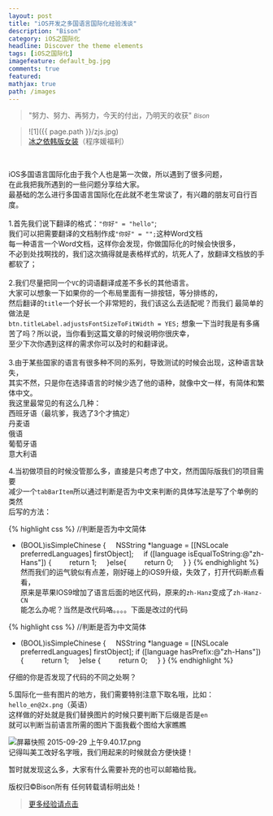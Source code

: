 ```yaml
---
layout: post
title: "iOS开发之多国语言国际化经验浅谈"
description: "Bison"
category: iOS之国际化
headline: Discover the theme elements
tags: [iOS之国际化]
imagefeature: default_bg.jpg
comments: true
featured: 
mathjax: true
path: /images
---
```


>&quot;努力、努力、再努力，今天的付出，乃明天的收获&quot;
><small><cite title="Plato">Bison</cite></small>

>![1]({{ page.path }}/zjs.jpg)<br>
>[冰之依韩版女装](http://allluckly.taobao.com/)（程序媛福利）<br>


<br>



iOS多国语言国际化由于我个人也是第一次做，所以遇到了很多问题，<br>
在此我把我所遇到的一些问题分享给大家。<br>
最基础的怎么进行多国语言国际化在此就不老生常谈了，有兴趣的朋友可自行百度。<br>
<br>
1.首先我们说下翻译的格式：`"你好" = "hello"`;<br>
我们可以把需要翻译的文档制作成`"你好" = "";`这种Word文档<br>
每一种语言一个Word文档，这样你会发现，你做国际化的时候会快很多，<br>
不必到处找啊找的，我们这次搞得就是表格样式的，坑死人了，放翻译文档放的手都软了；<br>
<br>
2.我们尽量把同一个`VC`的词语翻译成差不多长的其他语言。<br>
大家可以想象一下如果你的一个布局里面有一排按钮，等分排练的，<br>
然后翻译的`title`一个好长一个非常短的，我们该这么去适配呢？而我们
最简单的做法是<br>
`btn.titleLabel.adjustsFontSizeToFitWidth = YES;`
想象一下当时我是有多痛苦了吗？所以说，当你看到这篇文章的时候说明你很庆幸，<br>
至少下次你遇到这样的需求你可以及时的和翻译说。<br>
<br>
3.由于某些国家的语言有很多种不同的系列，导致测试的时候会出现，这种语言缺失，<br>
其实不然，只是你在选择语言的时候少选了他的语种，就像中文一样，有简体和繁体中文。<br>
我这里最常见的有这么几种：<br>
西班牙语（最坑爹，我选了3个才搞定）<br>
丹麦语<br>
俄语<br>
葡萄牙语<br>
意大利语<br>

4.当初做项目的时候没管那么多，直接是只考虑了中文，然而国际版我们的项目需要<br>
减少一个`tabBarItem`所以通过判断是否为中文来判断的具体写法是写了个单例的类然<br>
后写的方法：<br>

{% highlight css %}
//判断是否为中文简体
- (BOOL)isSimpleChinese
{
    NSString *language = [[NSLocale preferredLanguages] firstObject];
    if ([language isEqualToString:@"zh-Hans"]) {
          return 1;
    }else{
        return 0;
    }
}
{% endhighlight %}
然而我们的运气貌似有点差，刚好碰上的iOS9升级，失效了，打开代码断点看看，<br>
原来是苹果IOS9增加了语言后面的地区代码，原来的`zh-Hanz`变成了`zh-Hanz-CN`<br>
能怎么办呢？当然是改代码咯。。。。下面是改过的代码<br>

{% highlight css %}
//判断是否为中文简体
- (BOOL)isSimpleChinese
{
    NSString *language = [[NSLocale preferredLanguages] firstObject];
    if ([language hasPrefix:@"zh-Hans"]) {
            return 1;
        }else {
            return 0;
        }
}
{% endhighlight %}

仔细的你是否发现了代码的不同之处啊？<br>

5.国际化一些有图片的地方，我们需要特别注意下取名哦，比如：<br>
`hello_en@2x.png`（英语）<br>
这样做的好处就是我们替换图片的时候只要判断下后缀是否是`en`<br>
就可以判断当前语言所需的图片下面我截个图给大家瞧瞧<br>

![屏幕快照 2015-09-29 上午9.40.17.png](http://upload-images.jianshu.io/upload_images/671504-cc907a133a676790.png?imageMogr2/auto-orient/strip%7CimageView2/2/w/1240)<br>
记得叫美工改好名字哦，我们用起来的时候就会方便快捷！<br>

暂时就发现这么多，大家有什么需要补充的也可以邮箱给我。<br>

版权归©Bison所有 任何转载请标明出处！<br>


 > [更多经验请点击](http://www.allluckly.cn/)

